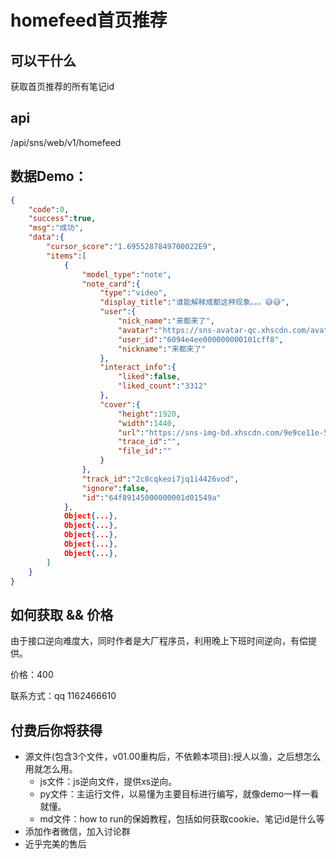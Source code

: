 # homefeed首页推荐

## 可以干什么
获取首页推荐的所有笔记id

## api
/api/sns/web/v1/homefeed

## 数据Demo：

```json
{
    "code":0,
    "success":true,
    "msg":"成功",
    "data":{
        "cursor_score":"1.6955287849700022E9",
        "items":[
            {
                "model_type":"note",
                "note_card":{
                    "type":"video",
                    "display_title":"谁能解释成都这种现象。。。😅😅",
                    "user":{
                        "nick_name":"来都来了",
                        "avatar":"https://sns-avatar-qc.xhscdn.com/avatar/62662907b227432e38badba6.jpg",
                        "user_id":"6094e4ee000000000101cff8",
                        "nickname":"来都来了"
                    },
                    "interact_info":{
                        "liked":false,
                        "liked_count":"3312"
                    },
                    "cover":{
                        "height":1920,
                        "width":1440,
                        "url":"https://sns-img-bd.xhscdn.com/9e9ce11e-584c-f645-202b-3b1d1a1a0582",
                        "trace_id":"",
                        "file_id":""
                    }
                },
                "track_id":"2c8cqkeoi7jq1i4426vod",
                "ignore":false,
                "id":"64f89145000000001d01549a"
            },
            Object{...},
            Object{...},
            Object{...},
            Object{...},
            Object{...},
        ]
    }
}
```


## 如何获取 && 价格
由于接口逆向难度大，同时作者是大厂程序员，利用晚上下班时间逆向，有偿提供。

价格：400

联系方式：qq 1162466610

## 付费后你将获得
  - 源文件(包含3个文件，v01.00重构后，不依赖本项目):授人以渔，之后想怎么用就怎么用。
    - js文件：js逆向文件，提供xs逆向。
    - py文件：主运行文件，以易懂为主要目标进行编写，就像demo一样一看就懂。
    - md文件：how to run的保姆教程，包括如何获取cookie、笔记id是什么等
  - 添加作者微信，加入讨论群
  - 近乎完美的售后
